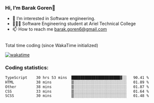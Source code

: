 ###  Hi, I’m Barak Goren👋
- 👀 I’m interested in Software engineering.
- 👨🏼‍🎓 Software Engineering student at Ariel Technical College
- 📫 How to reach me barak.goren6@gmail.com
##
Total time coding (since WakaTime initialized)

[![wakatime](https://wakatime.com/badge/user/5cc5ec80-a806-4ca2-a704-db29274e48cd.svg)](https://wakatime.com/@5cc5ec80-a806-4ca2-a704-db29274e48cd)

   
### Coding statistics:

<!--START_SECTION:waka-->

```txt
TypeScript    30 hrs 53 mins  ██████████████████████▓░░   90.41 %
HTML          38 mins         ▒░░░░░░░░░░░░░░░░░░░░░░░░   01.89 %
Other         38 mins         ▒░░░░░░░░░░░░░░░░░░░░░░░░   01.87 %
CSS           33 mins         ▒░░░░░░░░░░░░░░░░░░░░░░░░   01.64 %
SCSS          30 mins         ▒░░░░░░░░░░░░░░░░░░░░░░░░   01.48 %
```

<!--END_SECTION:waka-->

<!---
barakgoren/barakgoren is a ✨ special ✨ repository because its `README.md` (this file) appears on your GitHub profile.
You can click the Preview link to take a look at your changes.
--->
